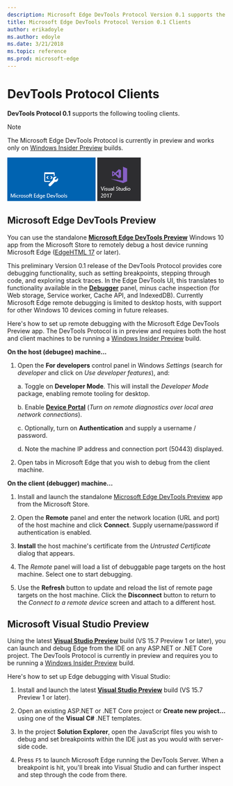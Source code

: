 ```yaml
---
description: Microsoft Edge DevTools Protocol Version 0.1 supports the following tooling clients.
title: Microsoft Edge DevTools Protocol Version 0.1 Clients
author: erikadoyle
ms.author: edoyle
ms.date: 3/21/2018
ms.topic: reference
ms.prod: microsoft-edge
---
```


# DevTools Protocol Clients

**DevTools Protocol 0.1** supports the following tooling clients.

> [!NOTE]
> The Microsoft Edge DevTools Protocol is currently in preview and works only on [Windows Insider Preview](https://insider.windows.com/en-us/getting-started/) builds. 

[![Microsoft Edge DevTools Preview](../media/microsoft-edge-devtools.png)](#microsoft-edge-devtools-preview) [![Microsoft Visual Studio 15.7 Preview 2](../media/visual-studio-2017.png)](#microsoft-visual-studio-preview)

## Microsoft Edge DevTools Preview

You can use the standalone [**Microsoft Edge DevTools Preview**](https://www.microsoft.com/en-us/store/p/microsoft-edge-devtools-preview/9mzbfrmz0mnj?activetab=pivot%3aoverviewtab) Windows 10 app from the Microsoft Store to remotely debug a host device running Microsoft Edge ([EdgeHTML 17](../../dev-guide.md) or later).

This preliminary Version 0.1 release of the DevTools Protocol provides core debugging functionality, such as setting breakpoints, stepping through code, and exploring stack traces. In the Edge DevTools UI, this translates to functionality available in the [**Debugger**](../../devtools-guide/debugger.md) panel, minus cache inspection (for Web storage, Service worker, Cache API, and IndexedDB). Currently Microsoft Edge remote debugging is limited to desktop hosts, with support for other Windows 10 devices coming in future releases.

Here's how to set up remote debugging with the Microsoft Edge DevTools Preview app. The DevTools Protocol is in preview and requires both the host and client machines to be running a [Windows Insider Preview](https://insider.windows.com/en-us/getting-started/) build.

**On the host (debugee) machine...**

1. Open the **For developers** control panel in Windows *Settings* (search for *developer* and click on *Use developer features*), and: 

    a. Toggle on **Developer Mode**. This will install the *Developer Mode* package, enabling remote tooling for desktop.

    b. Enable [**Device Portal**](https://docs.microsoft.com/en-us/windows/uwp/debug-test-perf/device-portal) (*Turn on remote diagnostics over local area network connections*).

    c. Optionally, turn on **Authentication** and supply a username / password.

    d. Note the machine IP address and connection port (50443) displayed.

2. Open tabs in Microsoft Edge that you wish to debug from the client machine.

**On the client (debugger) machine...**

1.  Install and launch the standalone [Microsoft Edge DevTools Preview](https://www.microsoft.com/en-us/store/p/microsoft-edge-devtools-preview/9mzbfrmz0mnj?activetab=pivot%3aoverviewtab) app from the Microsoft Store.

2. Open the **Remote** panel and enter the network location (URL and port) of the host machine and click **Connect**. Supply username/password if authentication is enabled.

3. **Install** the host machine's certificate from the *Untrusted Certificate* dialog that appears.

4. The *Remote* panel will load a list of debuggable page targets on the host machine. Select one to start debugging.

5. Use the **Refresh** button to update and reload the list of remote page targets on the host machine. Click the **Disconnect** button to return to the *Connect to a remote device* screen and attach to a different host.

## Microsoft Visual Studio Preview

Using the latest [**Visual Studio Preview**](https://www.visualstudio.com/vs/preview/) build (VS 15.7 Preview 1 or later), you can launch and debug Edge from the IDE on any ASP.NET or .NET Core project. The DevTools Protocol is currently in preview and requires you to be running a [Windows Insider Preview](https://insider.windows.com/en-us/getting-started/) build.

Here's how to set up Edge debugging with Visual Studio:

1.  Install and launch the latest [**Visual Studio Preview**](https://www.visualstudio.com/vs/preview/) build (VS 15.7 Preview 1 or later).

2. Open an existing ASP.NET or .NET Core project or **Create new project...** using one of the **Visual C#** .NET templates.

3. In the project **Solution Explorer**, open the JavaScript files you wish to debug and set breakpoints within the IDE just as you would with server-side code.

4. Press `F5` to launch Microsoft Edge running the DevTools Server. When a breakpoint is hit, you'll break into Visual Studio and can further inspect and step through the code from there.

